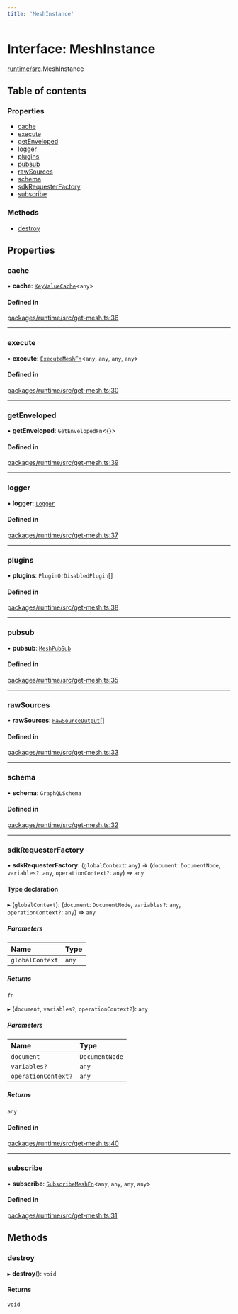 ```yaml
---
title: 'MeshInstance'
---
```


# Interface: MeshInstance

[runtime/src](../modules/runtime_src).MeshInstance

## Table of contents

### Properties

- [cache](runtime_src.MeshInstance#cache)
- [execute](runtime_src.MeshInstance#execute)
- [getEnveloped](runtime_src.MeshInstance#getenveloped)
- [logger](runtime_src.MeshInstance#logger)
- [plugins](runtime_src.MeshInstance#plugins)
- [pubsub](runtime_src.MeshInstance#pubsub)
- [rawSources](runtime_src.MeshInstance#rawsources)
- [schema](runtime_src.MeshInstance#schema)
- [sdkRequesterFactory](runtime_src.MeshInstance#sdkrequesterfactory)
- [subscribe](runtime_src.MeshInstance#subscribe)

### Methods

- [destroy](runtime_src.MeshInstance#destroy)

## Properties

### cache

• **cache**: [`KeyValueCache`](types_src.KeyValueCache)\<`any`>

#### Defined in

[packages/runtime/src/get-mesh.ts:36](https://github.com/Urigo/graphql-mesh/blob/master/packages/runtime/src/get-mesh.ts#L36)

___

### execute

• **execute**: [`ExecuteMeshFn`](../modules/runtime_src#executemeshfn)\<`any`, `any`, `any`, `any`>

#### Defined in

[packages/runtime/src/get-mesh.ts:30](https://github.com/Urigo/graphql-mesh/blob/master/packages/runtime/src/get-mesh.ts#L30)

___

### getEnveloped

• **getEnveloped**: `GetEnvelopedFn`\<\{}>

#### Defined in

[packages/runtime/src/get-mesh.ts:39](https://github.com/Urigo/graphql-mesh/blob/master/packages/runtime/src/get-mesh.ts#L39)

___

### logger

• **logger**: [`Logger`](../modules/types_src#logger)

#### Defined in

[packages/runtime/src/get-mesh.ts:37](https://github.com/Urigo/graphql-mesh/blob/master/packages/runtime/src/get-mesh.ts#L37)

___

### plugins

• **plugins**: `PluginOrDisabledPlugin`[]

#### Defined in

[packages/runtime/src/get-mesh.ts:38](https://github.com/Urigo/graphql-mesh/blob/master/packages/runtime/src/get-mesh.ts#L38)

___

### pubsub

• **pubsub**: [`MeshPubSub`](types_src.MeshPubSub)

#### Defined in

[packages/runtime/src/get-mesh.ts:35](https://github.com/Urigo/graphql-mesh/blob/master/packages/runtime/src/get-mesh.ts#L35)

___

### rawSources

• **rawSources**: [`RawSourceOutput`](../modules/types_src#rawsourceoutput)[]

#### Defined in

[packages/runtime/src/get-mesh.ts:33](https://github.com/Urigo/graphql-mesh/blob/master/packages/runtime/src/get-mesh.ts#L33)

___

### schema

• **schema**: `GraphQLSchema`

#### Defined in

[packages/runtime/src/get-mesh.ts:32](https://github.com/Urigo/graphql-mesh/blob/master/packages/runtime/src/get-mesh.ts#L32)

___

### sdkRequesterFactory

• **sdkRequesterFactory**: (`globalContext`: `any`) => (`document`: `DocumentNode`, `variables?`: `any`, `operationContext?`: `any`) => `any`

#### Type declaration

▸ (`globalContext`): (`document`: `DocumentNode`, `variables?`: `any`, `operationContext?`: `any`) => `any`

##### Parameters

| Name | Type |
| :------ | :------ |
| `globalContext` | `any` |

##### Returns

`fn`

▸ (`document`, `variables?`, `operationContext?`): `any`

##### Parameters

| Name | Type |
| :------ | :------ |
| `document` | `DocumentNode` |
| `variables?` | `any` |
| `operationContext?` | `any` |

##### Returns

`any`

#### Defined in

[packages/runtime/src/get-mesh.ts:40](https://github.com/Urigo/graphql-mesh/blob/master/packages/runtime/src/get-mesh.ts#L40)

___

### subscribe

• **subscribe**: [`SubscribeMeshFn`](../modules/runtime_src#subscribemeshfn)\<`any`, `any`, `any`, `any`>

#### Defined in

[packages/runtime/src/get-mesh.ts:31](https://github.com/Urigo/graphql-mesh/blob/master/packages/runtime/src/get-mesh.ts#L31)

## Methods

### destroy

▸ **destroy**(): `void`

#### Returns

`void`
